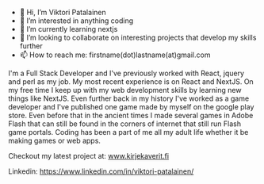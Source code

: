 - 👋 Hi, I’m Viktori Patalainen
- 👀 I’m interested in anything coding
- 🌱 I’m currently learning nextjs
- 💞️ I’m looking to collaborate on interesting projects that develop my skills further
- 📫 How to reach me: firstname(dot)lastname(at)gmail.com

I'm a Full Stack Developer and I've previously worked with React, jquery and perl as my job. My most recent experience is on React and NextJS. On my free time I keep up with my web development skills by learning new things like NextJS. Even further back in my history I've worked as a game developer and I've published one game made by myself on the google play store. Even before that in the ancient times I made several games in Adobe Flash that can still be found in the corners of internet that still run Flash game portals. Coding has been a part of me all my adult life whether it be making games or web apps.

Checkout my latest project at:
www.kirjekaverit.fi

Linkedin: https://www.linkedin.com/in/viktori-patalainen/
<!---
Viktorip/Viktorip is a ✨ special ✨ repository because its `README.md` (this file) appears on your GitHub profile.
You can click the Preview link to take a look at your changes.
--->

